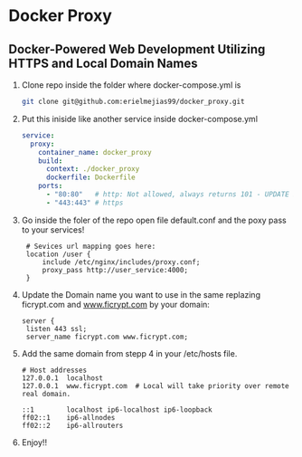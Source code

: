 # Docker Proxy
## Docker-Powered Web Development Utilizing HTTPS and Local Domain Names

1. Clone repo inside the folder where docker-compose.yml is
    ```bash
    git clone git@github.com:erielmejias99/docker_proxy.git
    ```
 
2. Put this iniside like another service inside docker-compose.yml
      ```yml
      service:
        proxy: 
          container_name: docker_proxy
          build:
            context: ./docker_proxy
            dockerfile: Dockerfile
          ports:
            - "80:80"   # http: Not allowed, always returns 101 - UPDATE PROTOCOL
            - "443:443" # https
      ```
      
3. Go inside the foler of the repo open file default.conf and the poxy pass to your services!
   ```nginx configuration file
    # Sevices url mapping goes here:
    location /user {
        include /etc/nginx/includes/proxy.conf;
        proxy_pass http://user_service:4000;
    }
   ```

4. Update the Domain name you want to use in the same replazing ficrypt.com and www.ficrypt.com by your domain:
   ```nginx configuration file
   server {
    listen 443 ssl;
    server_name ficrypt.com www.ficrypt.com;
   ```
   
5. Add the same domain from stepp 4 in your /etc/hosts file.
    ```nginx configuration file
    # Host addresses
    127.0.0.1  localhost
    127.0.0.1  www.ficrypt.com  # Local will take priority over remote real domain.

    ::1        localhost ip6-localhost ip6-loopback
    ff02::1    ip6-allnodes
    ff02::2    ip6-allrouters
    ```
    
6. Enjoy!! 
